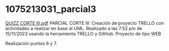 # 1075213031_parcial3
[QUIZZ CORTE III.pdf](https://github.com/Ikeroed04060/1075213031_parcial3/files/13371040/QUIZZ.CORTE.III.pdf)
PARCIAL CORTE III: Creación de proyecto TRELLO con actividades a realizar en base al UML. Realizado a las 7:52 pm de 15/11/2023 usando la herramienta TRELLO y GitHub. Proyecto de tipo WEB

Realización puntos 6 y 7.
